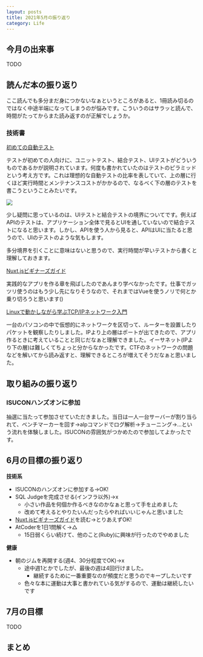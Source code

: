 ```yaml
---
layout: posts
title: 2021年5月の振り返り
category: Life
---
```



## 今月の出来事

TODO

## 読んだ本の振り返り

ここ読んでも多分まだ身につかないなぁというところがあると、1冊読み切るのではなく中途半端になってしまうのが悩みです。こういうのはサラッと読んで、時間がたってからまた読み返すのが正解でしょうか。

### 技術書

[初めての自動テスト](https://www.amazon.co.jp/%E5%88%9D%E3%82%81%E3%81%A6%E3%81%AE%E8%87%AA%E5%8B%95%E3%83%86%E3%82%B9%E3%83%88-%E2%80%95Web%E3%82%B7%E3%82%B9%E3%83%86%E3%83%A0%E3%81%AE%E3%81%9F%E3%82%81%E3%81%AE%E8%87%AA%E5%8B%95%E3%83%86%E3%82%B9%E3%83%88%E5%9F%BA%E7%A4%8E-Jonathan-Rasmusson/dp/4873118166)

テストが初めての人向けに、ユニットテスト、結合テスト、UIテストがどういうものであるかが説明されています。何度も書かれていたのはテストのピラミッドという考え方です。これは理想的な自動テストの比率を表していて、上の層に行くほど実行時間とメンテナンスコストがかかるので、なるべく下の層のテストを書こうということみたいです。

![](https://i.gyazo.com/7a3bc274f5703b8e4aebdc114d6dea81.png)

少し疑問に思っているのは、UIテストと結合テストの境界についてです。例えばAPIのテストは、アプリケーション全体で見るとUIを通していないので結合テストになると思います。しかし、APIを使う人から見ると、APIはUIに当たると思うので、UIのテストのような気もします。

多分境界を引くことに意味はないと思うので、実行時間が早いテストから書くと理解しておきます。

[Nuxt.jsビギナーズガイド](https://www.amazon.co.jp/Nuxt-js%E3%83%93%E3%82%AE%E3%83%8A%E3%83%BC%E3%82%BA%E3%82%AC%E3%82%A4%E3%83%89-%E8%8A%B1%E8%B0%B7%E6%8B%93%E7%A3%A8-ebook/dp/B07J5434JB)

実践的なアプリを作る章を飛ばしたのであんまり学べなかったです。仕事でガッツリ使うのはもう少し先になりそうなので、それまではVueを使うノリで何とか乗り切ろうと思います()

[Linuxで動かしながら学ぶTCP/IPネットワーク入門](https://www.amazon.co.jp/Linux%E3%81%A7%E5%8B%95%E3%81%8B%E3%81%97%E3%81%AA%E3%81%8C%E3%82%89%E5%AD%A6%E3%81%B6TCP-IP%E3%83%8D%E3%83%83%E3%83%88%E3%83%AF%E3%83%BC%E3%82%AF%E5%85%A5%E9%96%80-%E3%82%82%E3%81%BF%E3%81%98%E3%81%82%E3%82%81-ebook/dp/B085BG8CH5?ref_=Oct_s9_apbd_obs_hd_bw_b2452&pf_rd_r=WFJKQ3T2836C8J7BZW1P&pf_rd_p=20feb3b4-7359-5734-b7c0-b9ea6cdac48f&pf_rd_s=merchandised-search-10&pf_rd_t=BROWSE&pf_rd_i=492344)

一台のパソコンの中で仮想的にネットワークを区切って、ルーターを設置したりパケットを観察したりしました。IPより上の層はポートが出てきたので、アプリ作るときに考えていることと同じだなぁと理解できました。イーサネット(IPより下の層)は難しくてちょっと分からなかったです。CTFのネットワークの問題などを解いてから読み返すと、理解できるところが増えてそうだなぁと思いました。

## 取り組みの振り返り

### ISUCONハンズオンに参加

抽選に当たって参加させていただきました。当日は一人一台サーバーが割り当られて、ベンチマーカーを回す→alpコマンドでログ解析→チューニング→...という流れを体験しました。ISUCONの雰囲気がつかめたので参加してよかったです。

## 6月の目標の振り返り


**技術系**
- ISUCONのハンズオンに参加する→OK!
- SQL Judgeを完成させる(インフラ以外)→x
  - 小さい作品を何個か作るべきなのかなぁと思って手を止めました
  - 改めて考えるとやりたいんだったらやればいいじゃんと思いました
- [Nuxt.jsビギナーズガイド](https://www.amazon.co.jp/Nuxt-js%E3%83%93%E3%82%AE%E3%83%8A%E3%83%BC%E3%82%BA%E3%82%AC%E3%82%A4%E3%83%89-%E8%8A%B1%E8%B0%B7%E6%8B%93%E7%A3%A8-ebook/dp/B07J5434JB)を読む→とりあえずOK!
- AtCoderを1日1問解く→△
  - 15日弱くらい続けて、他のこと(Ruby)に興味が行ったのでやめました

**健康**
- 朝のジムを再開する(週4、30分程度でOK)→x
  - 途中週1とかでしたが、最後の週は4回行けました。
    - 継続するために一番重要なのが頻度だと思うのでキープしたいです 
  - 色々な本に運動は大事と書かれている気がするので、運動は継続したいです

## 7月の目標

TODO

## まとめ